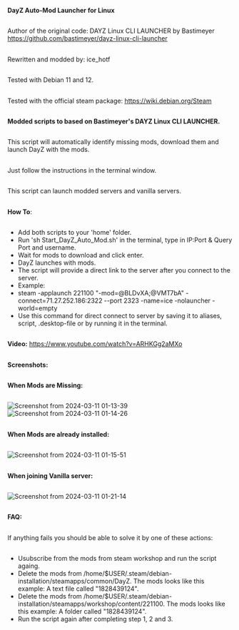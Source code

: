 **DayZ Auto-Mod Launcher for Linux**
##
##
Author of the original code: DAYZ Linux CLI LAUNCHER by Bastimeyer https://github.com/bastimeyer/dayz-linux-cli-launcher
##
Rewritten and modded by: ice_hotf
##
Tested with Debian 11 and 12.
##
Tested with the official steam package: https://wiki.debian.org/Steam
##
##
**Modded scripts to based on Bastimeyer's DAYZ Linux CLI LAUNCHER.**
##
This script will automatically identify missing mods, download them and launch DayZ with the mods.
##
Just follow the instructions in the terminal window.
##
This script can launch modded servers and vanilla servers.
##
##
  **How To**:
##
- Add both scripts to your 'home' folder.
- Run 'sh Start_DayZ_Auto_Mod.sh' in the terminal, type in IP:Port & Query Port and username. 
- Wait for mods to download and click enter.
- DayZ launches with mods.
- The script will provide a direct link to the server after you connect to the server.
- Example:
- steam -applaunch 221100 "-mod=@BLDvXA;@VMT7bA" -connect=71.27.252.186:2322 --port 2323 -name=ice -nolauncher -world=empty
- Use this command for direct connect to server by saving it to aliases, script, .desktop-file or by running it in the terminal.
##
##
##
**Video:**
https://www.youtube.com/watch?v=ARHKGg2aMXo
##
##
**Screenshots:**
##
##
**When Mods are Missing:**
##
##
![Screenshot from 2024-03-11 01-13-39](https://github.com/ice-HoTF/DayZ_Auto_Mod_Launcher/assets/162713879/63fe82ec-aeb0-4d25-b8a1-8c8f215c3634)
![Screenshot from 2024-03-11 01-14-26](https://github.com/ice-HoTF/DayZ_Auto_Mod_Launcher/assets/162713879/981d1859-208c-4b1f-a7ab-eaf528ddceec)
##
##
**When Mods are already installed:**
##
##
![Screenshot from 2024-03-11 01-15-51](https://github.com/ice-HoTF/DayZ_Auto_Mod_Launcher/assets/162713879/fe23aaf5-a1b8-4f74-a0f2-3a4ca93bd77a)
##
##
**When joining Vanilla server:**
##
##
![Screenshot from 2024-03-11 01-21-14](https://github.com/ice-HoTF/DayZ_Auto_Mod_Launcher/assets/162713879/bfe2a703-b0db-4ef7-a7e9-7404f27e5dd8)
##
##
##
**FAQ:**
##
If anything fails you should be able to solve it by one of these actions: 
##
- Usubscribe from the mods from steam workshop and run the script againg. 
- Delete the mods from /home/$USER/.steam/debian-installation/steamapps/common/DayZ. The mods looks like this example: A text file called "1828439124".
- Delete the mods from /home/$USER/.steam/debian-installation/steamapps/workshop/content/221100. The mods looks like this example: A folder called "1828439124".
- Run the script again after completing step 1, 2 and 3.
